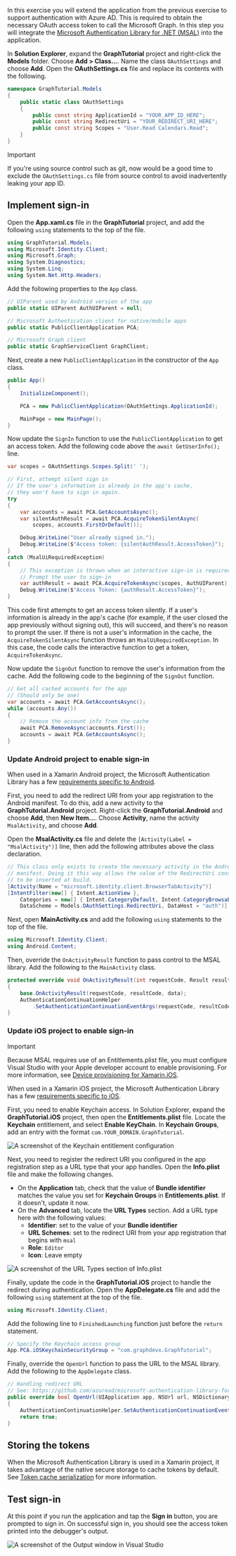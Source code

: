 <!-- markdownlint-disable MD002 MD041 -->

In this exercise you will extend the application from the previous exercise to support authentication with Azure AD. This is required to obtain the necessary OAuth access token to call the Microsoft Graph. In this step you will integrate the [Microsoft Authentication Library for .NET (MSAL)](https://github.com/AzureAD/microsoft-authentication-library-for-dotnet) into the application.

In **Solution Explorer**, expand the **GraphTutorial** project and right-click the **Models** folder. Choose **Add > Class...**. Name the class `OAuthSettings` and choose **Add**. Open the **OAuthSettings.cs** file and replace its contents with the following.

```cs
namespace GraphTutorial.Models
{
    public static class OAuthSettings
    {
        public const string ApplicationId = "YOUR_APP_ID_HERE";
        public const string RedirectUri = "YOUR_REDIRECT_URI_HERE";
        public const string Scopes = "User.Read Calendars.Read";
    }
}
```

> [!IMPORTANT]
> If you're using source control such as git, now would be a good time to exclude the `OAuthSettings.cs` file from source control to avoid inadvertently leaking your app ID.

## Implement sign-in

Open the **App.xaml.cs** file in the **GraphTutorial** project, and add the following `using` statements to the top of the file.

```cs
using GraphTutorial.Models;
using Microsoft.Identity.Client;
using Microsoft.Graph;
using System.Diagnostics;
using System.Linq;
using System.Net.Http.Headers;
```

Add the following properties to the `App` class.

```cs
// UIParent used by Android version of the app
public static UIParent AuthUIParent = null;

// Microsoft Authentication client for native/mobile apps
public static PublicClientApplication PCA;

// Microsoft Graph client
public static GraphServiceClient GraphClient;
```

Next, create a new `PublicClientApplication` in the constructor of the `App` class.

```cs
public App()
{
    InitializeComponent();

    PCA = new PublicClientApplication(OAuthSettings.ApplicationId);

    MainPage = new MainPage();
}
```

Now update the `SignIn` function to use the `PublicClientApplication` to get an access token. Add the following code above the `await GetUserInfo();` line.

```cs
var scopes = OAuthSettings.Scopes.Split(' ');

// First, attempt silent sign in
// If the user's information is already in the app's cache,
// they won't have to sign in again.
try
{
    var accounts = await PCA.GetAccountsAsync();
    var silentAuthResult = await PCA.AcquireTokenSilentAsync(
        scopes, accounts.FirstOrDefault());

    Debug.WriteLine("User already signed in.");
    Debug.WriteLine($"Access token: {silentAuthResult.AccessToken}");
}
catch (MsalUiRequiredException)
{
    // This exception is thrown when an interactive sign-in is required.
    // Prompt the user to sign-in
    var authResult = await PCA.AcquireTokenAsync(scopes, AuthUIParent);
    Debug.WriteLine($"Access Token: {authResult.AccessToken}");
}
```

This code first attempts to get an access token silently. If a user's information is already in the app's cache (for example, if the user closed the app previously without signing out), this will succeed, and there's no reason to prompt the user. If there is not a user's information in the cache, the `AcquireTokenSilentAsync` function throws an `MsalUiRequiredException`. In this case, the code calls the interactive function to get a token, `AcquireTokenAsync`.

Now update the `SignOut` function to remove the user's information from the cache. Add the following code to the beginning of the `SignOut` function.

```cs
// Get all cached accounts for the app
// (Should only be one)
var accounts = await PCA.GetAccountsAsync();
while (accounts.Any())
{
    // Remove the account info from the cache
    await PCA.RemoveAsync(accounts.First());
    accounts = await PCA.GetAccountsAsync();
}
```

### Update Android project to enable sign-in

When used in a Xamarin Android project, the Microsoft Authentication Library has a few [requirements specific to Android](https://github.com/AzureAD/microsoft-authentication-library-for-dotnet/wiki/Xamarin-Android-specifics).

First, you need to add the redirect URI from your app registration to the Android manifest. To do this, add a new activity to the **GraphTutorial.Android** project. Right-click the **GraphTutorial.Android** and choose **Add**, then **New Item...**. Choose **Activity**, name the activity `MsalActivity`, and choose **Add**.

Open the **MsalActivity.cs** file and delete the `[Activity(Label = "MsalActivity")]` line, then add the following attributes above the class declaration.

```cs
// This class only exists to create the necessary activity in the Android
// manifest. Doing it this way allows the value of the RedirectUri constant
// to be inserted at build.
[Activity(Name = "microsoft.identity.client.BrowserTabActivity")]
[IntentFilter(new[] { Intent.ActionView },
    Categories = new[] { Intent.CategoryDefault, Intent.CategoryBrowsable },
    DataScheme = Models.OAuthSettings.RedirectUri, DataHost = "auth")]
```

Next, open **MainActivity.cs** and add the following `using` statements to the top of the file.

```cs
using Microsoft.Identity.Client;
using Android.Content;
```

Then, override the `OnActivityResult` function to pass control to the MSAL library. Add the following to the `MainActivity` class.

```cs
protected override void OnActivityResult(int requestCode, Result resultCode, Intent data)
{
    base.OnActivityResult(requestCode, resultCode, data);
    AuthenticationContinuationHelper
        .SetAuthenticationContinuationEventArgs(requestCode, resultCode, data);
}
```

### Update iOS project to enable sign-in

> [!IMPORTANT]
> Because MSAL requires use of an Entitlements.plist file, you must configure Visual Studio with your Apple developer account to enable provisioning. For more information, see [Device provisioning for Xamarin.iOS](/xamarin/ios/get-started/installation/device-provisioning).

When used in a Xamarin iOS project, the Microsoft Authentication Library has a few [requirements specific to iOS](https://github.com/AzureAD/microsoft-authentication-library-for-dotnet/wiki/Xamarin-iOS-specifics).

First, you need to enable Keychain access. In Solution Explorer, expand the **GraphTutorial.iOS** project, then open the **Entitlements.plist** file. Locate the **Keychain** entitlement, and select **Enable KeyChain**. In **Keychain Groups**, add an entry with the format `com.YOUR_DOMAIN.GraphTutorial`.

![A screenshot of the Keychain entitlement configuration](./images/enable-keychain-access.png)

Next, you need to register the redirect URI you configured in the app registration step as a URL type that your app handles. Open the **Info.plist** file and make the following changes.

- On the **Application** tab, check that the value of **Bundle identifier** matches the value you set for **Keychain Groups** in **Entitlements.plist**. If it doesn't, update it now.
- On the **Advanced** tab, locate the **URL Types** section. Add a URL type here with the following values:
    - **Identifier**: set to the value of your **Bundle identifier**
    - **URL Schemes**: set to the redirect URI from your app registration that begins with `msal`
    - **Role**: `Editor`
    - **Icon**: Leave empty

![A screenshot of the URL Types section of Info.plist](./images/add-url-type.png)

Finally, update the code in the **GraphTutorial.iOS** project to handle the redirect during authentication. Open the **AppDelegate.cs** file and add the following `using` statement at the top of the file.

```cs
using Microsoft.Identity.Client;
```

Add the following line to `FinishedLaunching` function just before the `return` statement.

```cs
// Specify the Keychain access group
App.PCA.iOSKeychainSecurityGroup = "com.graphdevx.GraphTutorial";
```

Finally, override the `OpenUrl` function to pass the URL to the MSAL library. Add the following to the `AppDelegate` class.

```cs
// Handling redirect URL
// See: https://github.com/azuread/microsoft-authentication-library-for-dotnet/wiki/Xamarin-iOS-specifics
public override bool OpenUrl(UIApplication app, NSUrl url, NSDictionary options)
{
    AuthenticationContinuationHelper.SetAuthenticationContinuationEventArgs(url);
    return true;
}
```

## Storing the tokens

When the Microsoft Authentication Library is used in a Xamarin project, it takes advantage of the native secure storage to cache tokens by default. See [Token cache serialization](https://github.com/AzureAD/microsoft-authentication-library-for-dotnet/wiki/token-cache-serialization) for more information.

## Test sign-in

At this point if you run the application and tap the **Sign in** button, you are prompted to sign in. On successful sign in, you should see the access token printed into the debugger's output.

![A screenshot of the Output window in Visual Studio](./images/debugger-access-token.png)
